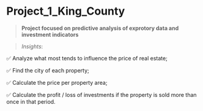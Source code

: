 # Project_1_King_County
> **Project focused on predictive analysis of exprotory data and investment indicators**

> *Insights*:

✅ Analyze what most tends to influence the price of real estate;

✅ Find the city of each property;

✅ Calculate the price per property area;

✅ Calculate the profit / loss of investments if the property is sold more than once in that period.
